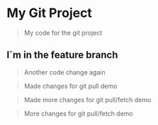 # My Git Project

> My code for the git project

## I´m  in the feature branch

> Another code change again

> Made changes for git pull demo

> Made more changes for git pull/fetch demo

> More changes for git pull/fetch demo

